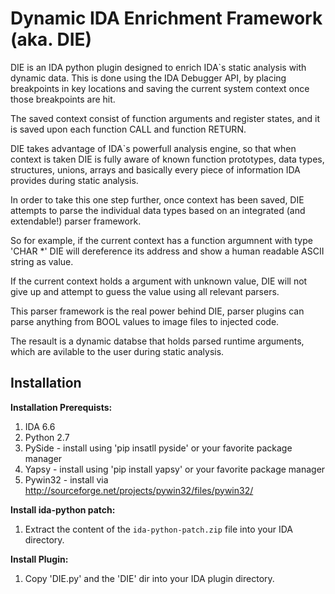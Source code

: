 Dynamic IDA Enrichment Framework 
(aka. DIE)
=====

DIE is an IDA python plugin designed to enrich IDA`s static analysis with dynamic data.
This is done using the IDA Debugger API, by placing breakpoints in key locations and saving the current system context once those breakpoints are hit.

The saved context consist of function arguments and register states, and it is saved upon each function CALL and function RETURN.

DIE takes advantage of IDA`s powerfull analysis engine, so that when context is taken DIE is fully aware of known function prototypes, data types, structures, unions, arrays and basically every piece of information IDA provides during static analysis.

In order to take this one step further, once context has been saved, DIE attempts to parse the individual data types based on an integrated (and extendable!) parser framework.

So for example, if the current context has a function argumnent with type 'CHAR *' DIE will dereference its address and show a human readable ASCII string as value.

If the current context holds a argument with unknown value, DIE will not give up and attempt to guess the value using all relevant parsers.

This parser framework is the real power behind DIE, parser plugins can parse anything from BOOL values to image files to injected code.

The resault is a dynamic databse that holds parsed runtime arguments, which are avilable to the user during static analysis.

Installation
------------
**Installation Prerequists:**

1. IDA 6.6
2. Python 2.7
2. PySide    - install using 'pip insatll pyside' or your favorite package manager
3. Yapsy     - install using 'pip install yapsy' or your favorite package manager
4. Pywin32   - install via http://sourceforge.net/projects/pywin32/files/pywin32/


**Install ida-python patch:**

1. Extract the content of the `ida-python-patch.zip` file into your IDA directory.

**Install Plugin:**

1. Copy 'DIE.py' and the 'DIE' dir into your IDA plugin directory.

